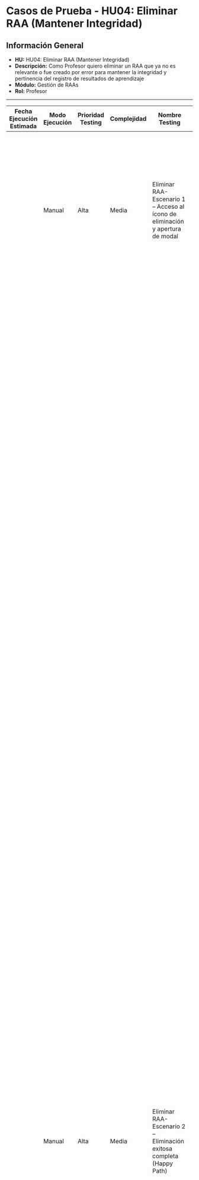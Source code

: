 # Casos de Prueba - HU04: Eliminar RAA (Mantener Integridad)

## Información General
- **HU:** HU04: Eliminar RAA (Mantener Integridad)  
- **Descripción:** Como Profesor quiero eliminar un RAA que ya no es relevante o fue creado por error para mantener la integridad y pertinencia del registro de resultados de aprendizaje
- **Módulo:** Gestión de RAAs
- **Rol:** Profesor

---

| Fecha Ejecución Estimada | Modo Ejecución | Prioridad Testing | Complejidad | Nombre Testing | Pre-Condiciones | Descripción Caso | Módulo | Rol | Nombre Paso | Descripción Paso | Resultados Esperados | Resultados Obtenido | Restricciones | Tipo de Caso | Tipo de Prueba | Observaciones |
|---|---|---|---|---|---|---|---|---|---|---|---|---|---|---|---|---|
| | Manual | Alta | Media | Eliminar RAA-Escenario 1 – Acceso al ícono de eliminación y apertura de modal | • El usuario debe tener rol de Profesor<br>• Debe estar autenticado en el sistema<br>• Debe existir un RAA específico (ej: RAA-FIS404-004)<br>• Debe tener permisos para eliminar RAAs<br>• Debe estar en la pantalla de Gestión de RAAs | Verificar que se pueda acceder correctamente al ícono de eliminación y que se abra el modal de confirmación | Gestión de RAAs | Profesor | Paso1 | 1. Ingresar al formulario "Gestión de RAAs" | • Se carga correctamente la pantalla "Gestión de RAAs"<br>• Se muestra el título "Gestión de RAAs" en la parte superior<br>• Se presenta la tabla con las columnas: CÓDIGO, NOMBRE, DESCRIPCIÓN, TIPO, PEA, ACCIONES<br>• La tabla muestra los RAAs existentes incluyendo "RAA-FIS404-004" | ESTADO PRUEBA | El RAA con código RAA-FIS404-004 debe existir previamente en el sistema | Positivo | Funcional | |
| | | | | | | | | | Paso2 | Localizar el RAA "RAA-FIS404-004" en la tabla | • Se identifica correctamente el RAA con código "RAA-FIS404-004" en la lista<br>• Se muestran todos los datos del RAA: código, nombre, descripción, tipo, PEA<br>• La fila del RAA está completamente visible y accesible<br>• Los datos mostrados corresponden al RAA correcto | ESTADO PRUEBA | | | | |
| | | | | | | | | | Paso3 | Verificar presencia del ícono "Eliminar" en la columna ACCIONES | • Se muestra el ícono de "Eliminar" (papelera/trash) en la columna ACCIONES<br>• El ícono está correctamente posicionado junto al ícono de "Editar"<br>• El ícono es visualmente reconocible como acción de eliminación<br>• El ícono responde apropiadamente al hover con información de la acción | ESTADO PRUEBA | | | | |
| | | | | | | | | | Paso4 | Hacer clic en el ícono "Eliminar" del RAA "RAA-FIS404-004" | • Se ejecuta correctamente la acción de eliminación<br>• Se abre inmediatamente el modal de confirmación<br>• La transición es fluida sin errores<br>• Se presenta la superposición modal apropiada sobre la pantalla | ESTADO PRUEBA | | | | |
| | | | | | | | | | Paso5 | Verificar apertura correcta del modal de confirmación | • Se abre el modal con el título exacto "¿Eliminar RAA?"<br>• El modal tiene tamaño apropiado y está centrado en la pantalla<br>• Se presenta botón X para cerrar en la esquina superior derecha<br>• El fondo se oscurece indicando estado modal activo | ESTADO PRUEBA | | | | |
| | | | | | | | | | Paso6 | Confirmar mensaje de advertencia en el modal | • Se muestra el mensaje exacto "Esta acción eliminará el RAA seleccionado permanentemente"<br>• El mensaje está claramente visible y es legible<br>• El texto advierte apropiadamente sobre la irreversibilidad de la acción<br>• El mensaje tiene formato apropiado y es prominente | ESTADO PRUEBA | | | | |
| | | | | | | | | | Paso7 | Verificar presencia y formato de botones de acción | • Se presentan exactamente dos botones: "Cancelar" y "Eliminar"<br>• El botón "Cancelar" tiene color gris o neutro<br>• El botón "Eliminar" tiene color rojo indicando acción destructiva<br>• Ambos botones están correctamente posicionados y son clickeables | ESTADO PRUEBA | | | | |
| | Manual | Alta | Media | Eliminar RAA-Escenario 2 – Eliminación exitosa completa (Happy Path) | • El usuario debe tener rol de Profesor<br>• Debe estar autenticado en el sistema<br>• Debe tener abierto el modal de confirmación de eliminación<br>• El RAA "RAA-FIS404-004" debe existir en el sistema<br>• Debe tener permisos para confirmar eliminación | Verificar que se pueda eliminar exitosamente el RAA con confirmación y mensaje de éxito | Gestión de RAAs | Profesor | Paso1 | 1. Ingresar al formulario "Modal de Confirmación de Eliminación" | • Se muestra el modal "¿Eliminar RAA?" completamente funcional<br>• El mensaje de advertencia está visible<br>• Los botones "Cancelar" y "Eliminar" están disponibles<br>• El modal está listo para recibir confirmación | ESTADO PRUEBA | | Positivo | Funcional | |
| | | | | | | | | | Paso2 | Hacer clic en el botón "Eliminar" para confirmar | • Se ejecuta correctamente la acción de eliminación confirmada<br>• El sistema procesa la eliminación del RAA seleccionado<br>• Se elimina permanentemente el RAA del sistema<br>• El proceso de eliminación es fluido y sin errores | ESTADO PRUEBA | | | | |
| | | | | | | | | | Paso3 | Verificar cierre automático del modal tras eliminación | • El modal de confirmación se cierra automáticamente<br>• No hay elementos residuales del modal en pantalla<br>• Se regresa a la vista principal de Gestión de RAAs<br>• La transición es fluida sin errores visuales | ESTADO PRUEBA | | | | |
| | | | | | | | | | Paso4 | Confirmar desaparición inmediata del RAA de la lista | • El RAA "RAA-FIS404-004" ya no aparece en la tabla<br>• La fila correspondiente desaparece inmediatamente de la vista<br>• Los demás RAAs permanecen sin alteraciones<br>• La tabla se actualiza correctamente sin el RAA eliminado | ESTADO PRUEBA | | | | |
| | | | | | | | | | Paso5 | Verificar aparición del mensaje de confirmación de éxito | • Se muestra el mensaje "RAA eliminado exitosamente"<br>• El mensaje tiene formato visual apropiado (color verde, ícono de éxito)<br>• El mensaje es claramente visible y permanece el tiempo apropiado<br>• La notificación confirma inequívocamente el éxito de la eliminación | ESTADO PRUEBA | | | | |
| | | | | | | | | | Paso6 | Confirmar actualización del contador total de registros | • Se actualiza el contador "Total registros" decrementando en 1<br>• El nuevo total refleja correctamente la eliminación<br>• La paginación se ajusta si es necesario<br>• Los datos estadísticos son precisos y actualizados | ESTADO PRUEBA | | | | |
| | Manual | Alta | Media | Eliminar RAA-Escenario 3 – Cancelación de eliminación (Flujo Preventivo) | • El usuario debe tener rol de Profesor<br>• Debe estar autenticado en el sistema<br>• Debe tener abierto el modal de confirmación de eliminación<br>• El RAA debe existir y estar visible en la lista<br>• Los botones del modal deben estar funcionales | Verificar que se pueda cancelar la eliminación y que el RAA se mantenga intacto | Gestión de RAAs | Profesor | Paso1 | 1. Ingresar al formulario "Modal de Confirmación de Eliminación" | • Se muestra el modal "¿Eliminar RAA?" completamente funcional<br>• El mensaje de advertencia está visible<br>• Los botones "Cancelar" y "Eliminar" están disponibles<br>• El modal está listo para recibir la acción del usuario | ESTADO PRUEBA | | Positivo | Funcional | |
| | | | | | | | | | Paso2 | Hacer clic en el botón "Cancelar" | • Se ejecuta correctamente la acción de cancelación<br>• No se procesa ninguna eliminación en el sistema<br>• Se cancela la operación de eliminación exitosamente<br>• La acción de cancelación es inmediata y clara | ESTADO PRUEBA | | | | |
| | | | | | | | | | Paso3 | Verificar cierre inmediato del modal | • El modal de confirmación se cierra inmediatamente<br>• No hay delay ni elementos residuales<br>• Se regresa a la pantalla principal de Gestión de RAAs<br>• La transición de cancelación es fluida | ESTADO PRUEBA | | | | |
| | | | | | | | | | Paso4 | Confirmar que el RAA no se elimina del sistema | • El RAA original permanece exactamente igual en el sistema<br>• No se realizó ninguna modificación al registro<br>• Los datos del RAA se mantienen íntegros<br>• No hay cambios en la base de datos | ESTADO PRUEBA | | | | |
| | | | | | | | | | Paso5 | Verificar permanencia del RAA en la pantalla de Gestión | • El RAA sigue visible en la tabla en la misma posición<br>• Todos los datos del RAA se muestran correctamente<br>• No hay cambios visuales en la fila del RAA<br>• La lista mantiene exactamente el mismo estado anterior | ESTADO PRUEBA | | | | |
| | | | | | | | | | Paso6 | Confirmar que el RAA sigue totalmente funcional | • Los íconos de "Editar" y "Eliminar" siguen disponibles<br>• El RAA mantiene todas sus funcionalidades<br>• No hay restricciones adicionales por la cancelación<br>• El RAA está completamente operativo | ESTADO PRUEBA | | | | |
| | Manual | Alta | Alta | Eliminar RAA-Escenario 4 – Verificación de eliminación permanente e irreversible | • El usuario debe tener rol de Profesor<br>• Debe estar autenticado en el sistema<br>• Debe haber eliminado exitosamente un RAA previamente<br>• Debe tener acceso a las funcionalidades de consulta y navegación<br>• El RAA eliminado debe haber existido anteriormente | Verificar que el RAA eliminado no aparezca en consultas posteriores y que la eliminación sea irreversible | Gestión de RAAs | Profesor | Paso1 | 1. Ingresar al formulario "Gestión de RAAs" tras eliminación exitosa | • Se carga correctamente la pantalla "Gestión de RAAs"<br>• La tabla muestra todos los RAAs existentes<br>• El RAA previamente eliminado no aparece en la vista actual<br>• La interfaz funciona normalmente sin el RAA eliminado | ESTADO PRUEBA | | Positivo | Funcional | |
| | | | | | | | | | Paso2 | Actualizar/refrescar la página completa | • Se recarga completamente la página de Gestión de RAAs<br>• Se consultan nuevamente todos los RAAs desde la base de datos<br>• La página se carga sin errores tras la actualización<br>• Todos los elementos de la interfaz se renderizan correctamente | ESTADO PRUEBA | | | | |
| | | | | | | | | | Paso3 | Confirmar que el RAA eliminado no aparece tras actualización | • El RAA eliminado definitivamente no aparece en la tabla<br>• No hay rastro del RAA en ninguna consulta<br>• Los demás RAAs se muestran normalmente<br>• La ausencia del RAA eliminado es permanente y consistente | ESTADO PRUEBA | | | | |
| | | | | | | | | | Paso4 | Navegar fuera y regresar a la pantalla de Gestión | • Se navega a otra sección del sistema<br>• Se regresa nuevamente a "Gestión de RAAs"<br>• La pantalla se carga completamente desde cero<br>• Se ejecuta una nueva consulta completa de RAAs | ESTADO PRUEBA | | | | |
| | | | | | | | | | Paso5 | Verificar ausencia persistente del RAA eliminado | • El RAA eliminado sigue sin aparecer en ninguna vista<br>• La eliminación se mantiene consistente entre sesiones de navegación<br>• No hay recuperación accidental del RAA eliminado<br>• La integridad de la eliminación es absoluta | ESTADO PRUEBA | | | | |
| | | | | | | | | | Paso6 | Confirmar que el código del RAA no se reutiliza | • Si se crea un nuevo RAA, no se asigna el código del RAA eliminado<br>• Los códigos siguen una secuencia sin reutilizar códigos eliminados<br>• Se mantiene la integridad histórica de los códigos<br>• No hay conflictos de códigos por reutilización | ESTADO PRUEBA | | | | |
| | Manual | Media | Alta | Eliminar RAA-Escenario 5 – Verificación de integridad de referencias históricas | • El usuario debe tener rol de Profesor<br>• Debe estar autenticado en el sistema<br>• Debe haber eliminado un RAA que tenía asociaciones<br>• Deben existir registros que referencien históricamente el RAA eliminado<br>• Debe tener acceso a consultar registros asociados | Verificar que los registros asociados mantengan la referencia histórica del RAA eliminado sin pérdida de integridad | Gestión de RAAs | Profesor | Paso1 | 1. Ingresar al formulario "Sistemas con Referencias Históricas" | • Se accede a sistemas que mantienen referencias a RAAs<br>• Los sistemas cargan correctamente sin errores<br>• Las interfaces de consulta están disponibles y funcionales<br>• Se pueden consultar registros históricos apropiadamente | ESTADO PRUEBA | Deben existir sistemas o registros que mantengan referencias históricas a RAAs | Positivo | Funcional | |
| | | | | | | | | | Paso2 | Buscar registros que referencien el RAA eliminado | • Se identifican registros que anteriormente referenciaban el RAA eliminado<br>• Los registros históricos siguen siendo accesibles<br>• Las referencias al RAA eliminado se mantienen para contexto histórico<br>• No hay pérdida de información en registros asociados | ESTADO PRUEBA | | | | |
| | | | | | | | | | Paso3 | Verificar que las referencias históricas se mantienen íntegras | • Los registros mantienen la referencia al código del RAA eliminado<br>• Se conserva el contexto histórico de la asociación<br>• No se eliminan datos históricos por la eliminación del RAA<br>• La integridad referencial histórica se preserva correctamente | ESTADO PRUEBA | | | | |
| | | | | | | | | | Paso4 | Confirmar que no se crean referencias huérfanas problemáticas | • Las referencias históricas no causan errores en el sistema<br>• Los registros asociados siguen siendo consultables sin problemas<br>• No hay enlaces rotos o errores por la eliminación del RAA<br>• La funcionalidad de sistemas asociados no se ve afectada | ESTADO PRUEBA | | | | |
| | Manual | Media | Baja | Eliminar RAA-Escenario 6 – Intento de eliminación de RAA inexistente | • El usuario debe tener rol de Profesor<br>• Debe estar autenticado en el sistema<br>• Debe intentar eliminar un RAA que ya no existe<br>• Puede simular mediante manipulación de URL o acción concurrente<br>• El sistema debe manejar apropiadamente este caso edge | Verificar que el sistema maneje correctamente intentos de eliminar RAAs que ya no existen | Gestión de RAAs | Profesor | Paso1 | 1. Ingresar al formulario "Gestión de RAAs" con intento de eliminación inválida | • Se accede a la funcionalidad de eliminación de un RAA inexistente<br>• El sistema detecta que el RAA no existe<br>• No se procesa la eliminación de un registro inexistente<br>• El sistema maneja apropiadamente la situación edge | ESTADO PRUEBA | Se puede simular eliminando un RAA y luego intentando eliminarlo nuevamente, o mediante manipulación de requests | Negativo | Funcional | |
| | | | | | | | | | Paso2 | Verificar mensaje de error apropiado | • Se muestra un mensaje de error como "El RAA no existe o ya fue eliminado"<br>• El mensaje es claro y explica la situación al usuario<br>• No se muestran errores técnicos confusos<br>• El mensaje tiene formato visual apropiado de error | ESTADO PRUEBA | | | | |
| | | | | | | | | | Paso3 | Confirmar que no hay efectos secundarios negativos | • No se eliminan otros RAAs por error<br>• El sistema mantiene estabilidad sin crashes<br>• Las funcionalidades normales siguen operando correctamente<br>• No hay corrupción de datos por el intento inválido | ESTADO PRUEBA | | | | |
| | Manual | Media | Baja | Eliminar RAA-Escenario 7 – Cerrar modal usando botón X | • El usuario debe tener rol de Profesor<br>• Debe estar autenticado en el sistema<br>• Debe tener abierto el modal de confirmación de eliminación<br>• El botón X del modal debe estar visible y funcional<br>• El RAA debe existir y estar disponible | Verificar que se pueda cerrar el modal de confirmación usando el botón X sin eliminar el RAA | Gestión de RAAs | Profesor | Paso1 | 1. Ingresar al formulario "Modal de Confirmación de Eliminación" | • Se muestra el modal "¿Eliminar RAA?" completamente funcional<br>• Se presenta el botón X en la esquina superior derecha<br>• El botón X es visible y clickeable<br>• El modal está completamente operativo | ESTADO PRUEBA | | Positivo | Funcional | |
| | | | | | | | | | Paso2 | Hacer clic en el botón X del modal | • Se ejecuta correctamente la acción de cierre<br>• El modal se cierra inmediatamente<br>• No se procesa ninguna eliminación<br>• La acción de cierre es fluida y sin errores | ESTADO PRUEBA | | | | |
| | | | | | | | | | Paso3 | Verificar que el RAA no se elimina | • El RAA permanece exactamente igual en el sistema<br>• No se realizó ninguna modificación o eliminación<br>• El RAA sigue visible en la tabla<br>• Todas las funcionalidades del RAA siguen disponibles | ESTADO PRUEBA | | | | |
| | Manual | Baja | Media | Eliminar RAA-Escenario 8 – Verificación de permisos para eliminación | • El usuario debe tener rol de Profesor<br>• Debe estar autenticado en el sistema<br>• El sistema debe validar permisos de eliminación<br>• Deben existir RAAs en el sistema<br>• Los permisos pueden variar según usuario o contexto | Verificar que solo usuarios con permisos apropiados puedan acceder a la funcionalidad de eliminación | Gestión de RAAs | Profesor | Paso1 | 1. Ingresar al formulario "Gestión de RAAs" con validación de permisos | • Se carga la pantalla verificando permisos del usuario actual<br>• Se evalúan los permisos para eliminación de RAAs<br>• El sistema valida correctamente los permisos<br>• La interfaz se adapta según los permisos del usuario | ESTADO PRUEBA | El sistema debe tener configurado un esquema de permisos para eliminación de RAAs | Positivo | Funcional | |
| | | | | | | | | | Paso2 | Verificar visibilidad del ícono de eliminación según permisos | • Si el usuario tiene permisos, se muestra el ícono de eliminación<br>• Si no tiene permisos, el ícono no se muestra o está deshabilitado<br>• La visibilidad de controles corresponde a los permisos reales<br>• No hay funcionalidades accesibles sin permisos apropiados | ESTADO PRUEBA | | | | |
| | | | | | | | | | Paso3 | Confirmar que usuarios sin permisos no pueden eliminar | • Los usuarios sin permisos no pueden acceder a la funcionalidad<br>• Se previene la eliminación no autorizada<br>• El sistema protege la integridad de los datos<br>• Los controles de seguridad funcionan apropiadamente | ESTADO PRUEBA | | | | |